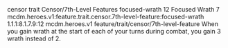 <ability>
  <metadata>
    <class>censor</class>
    <feature_type>trait</feature_type>
    <file_dpath>Censor/7th-Level Features</file_dpath>
    <item_id>focused-wrath</item_id>
    <item_index>12</item_index>
    <item_name>Focused Wrath</item_name>
    <level>7</level>
    <scc>mcdm.heroes.v1:feature.trait.censor.7th-level-feature:focused-wrath</scc>
    <scdc>1.1.1:8.1.7.9:12</scdc>
    <source>mcdm.heroes.v1</source>
    <type>feature/trait/censor/7th-level-feature</type>
  </metadata>
  <effects>
    <effect type="mundane">When you gain wrath at the start of each of your turns during combat, you gain 3 wrath instead of 2.</effect>
  </effects>
</ability>
